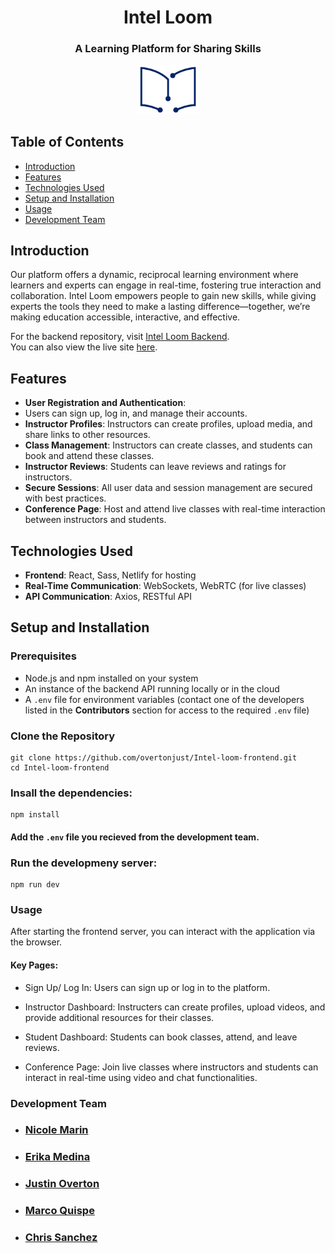 <h1 style="text-align: center;">Intel Loom </h1>
<h3 style="text-align: center;">A Learning Platform for Sharing Skills</h3>

<div align="center">
    <img src="public/Intel_Loom_Logo.png" alt="Intel Loom Logo" width="100"/>
</div>

## Table of Contents
- [Introduction](#introduction)
- [Features](#features)
- [Technologies Used](#technologies-used)
- [Setup and Installation](#setup-and-installation)
- [Usage](#usage)
- [Development Team](#development-team)

## Introduction
Our platform offers a dynamic, reciprocal learning environment where learners and experts can engage in real-time, fostering true interaction and collaboration. Intel Loom empowers people to gain new skills, while giving experts the tools they need to make a lasting difference—together, we’re making education accessible, interactive, and effective.

For the backend repository, visit [Intel Loom Backend](https://github.com/overtonjust/Intel-loom-backend).  
You can also view the live site [here](https://intel-loom.netlify.app/).


## Features
- **User Registration and Authentication**: 
- Users can sign up, log in, and manage their accounts.
- **Instructor Profiles**: Instructors can create profiles, upload media, and share links to other resources.
- **Class Management**: Instructors can create classes, and students can book and attend these classes.
- **Instructor Reviews**: Students can leave reviews and ratings for instructors.
- **Secure Sessions**: All user data and session management are secured with best practices.
- **Conference Page**: Host and attend live classes with real-time interaction between instructors and students.

## Technologies Used
- **Frontend**: React, Sass, Netlify for hosting
- **Real-Time Communication**: WebSockets, WebRTC (for live classes)
- **API Communication**: Axios, RESTful API

## Setup and Installation

### Prerequisites
- Node.js and npm installed on your system
- An instance of the backend API running locally or in the cloud
- A `.env` file for environment variables (contact one of the developers listed in the **Contributors** section for access to the required `.env` file)

### Clone the Repository
```
git clone https://github.com/overtonjust/Intel-loom-frontend.git
cd Intel-loom-frontend
```

### Insall the dependencies:
```
npm install
```

#### Add the `.env` file you recieved from the development team.

### Run the developmeny server:
```
npm run dev
```

### Usage 
After starting the frontend server, you can interact with the application via the browser.

#### Key Pages: 
- Sign Up/ Log In: Users can sign up or log in to the platform.

- Instructor Dashboard: Instructers can create profiles, upload videos, and provide additional resources for their classes.

- Student Dashboard: Students can book classes, attend, and leave reviews.

- Conference Page: Join live classes where instructors and students can interact in real-time using video and chat functionalities.

### Development Team
- ### [Nicole Marin](https://github.com/marinn6)
- ### [Erika Medina](https://github.com/Erimed33) 
- ### [Justin Overton](https://github.com/overtonjust)
- ### [Marco Quispe](https://github.com/mquispe96)  
- ### [Chris Sanchez](https://github.com/CSAN7690) 
